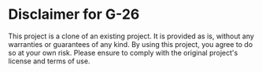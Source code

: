 # Disclaimer for G-26

This project is a clone of an existing project. It is provided as is, without any warranties or guarantees of any kind. By using this project, you agree to do so at your own risk. Please ensure to comply with the original project's license and terms of use.
